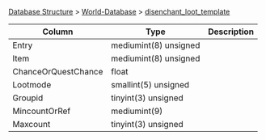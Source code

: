 [Database Structure](Database-Structure) > [World-Database](World-Database) > [disenchant_loot_template](disenchant_loot_template)

Column | Type | Description
--- | --- | ---
Entry | mediumint(8) unsigned | 
Item | mediumint(8) unsigned | 
ChanceOrQuestChance | float | 
Lootmode | smallint(5) unsigned | 
Groupid | tinyint(3) unsigned | 
MincountOrRef | mediumint(9) | 
Maxcount | tinyint(3) unsigned | 
